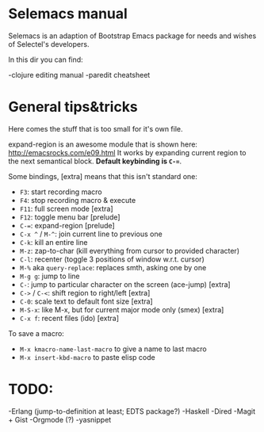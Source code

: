 Selemacs manual
===============

Selemacs is an adaption of Bootstrap Emacs package for needs and
wishes of Selectel's developers.

In this dir you can find:

-clojure editing manual
-paredit cheatsheet

General tips&tricks
===================

Here comes the stuff that is too small for it's own file.

expand-region is an awesome module that is shown here:
http://emacsrocks.com/e09.html It works by expanding current region to
the next semantical block. **Default keybinding is `C-=`**.

Some bindings, [extra] means that this isn't standard one:

- `F3`: start recording macro
- `F4`: stop recording macro & execute
- `F11`: full screen mode [extra]
- `F12`: toggle menu bar [prelude]
- `C-=`: expand-region [prelude]
- `C-x ^` / `M-^`: join current line to previous one
- `C-k`: kill an entire line
- `M-z`: zap-to-char (kill everything from cursor to provided character)
- `C-l`: recenter (toggle 3 positions of window w.r.t. cursor)
- `M-%` aka `query-replace`: replaces smth, asking one by one
- `M-g g`: jump to line
- `C-`: jump to particular character on the screen (ace-jump) [extra]
- `C->` / `C-<`: shift region to right/left [extra]
- `C-0`: scale text to default font size [extra]
- `M-S-x`: like M-x, but for current major mode only (smex) [extra]
- `C-x f`: recent files (ido) [extra]

To save a macro:

- `M-x kmacro-name-last-macro` to give a name to last macro
- `M-x insert-kbd-macro` to paste elisp code


TODO:
====

-Erlang (jump-to-definition at least; EDTS package?)
-Haskell
-Dired
-Magit + Gist
-Orgmode (?)
-yasnippet
